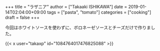 +++
title = "ラザニア"
author = ["Takaaki ISHIKAWA"]
date = 2019-01-14T02:04:00+09:00
tags = ["pasta", "tomato"]
categories = ["cooking"]
draft = false
+++

今回はホワイトソースを使わずに、ボロネーゼソースとチーズだけで作りました。  

{{< x user="takaxp" id="1084764017476825088" >}}
